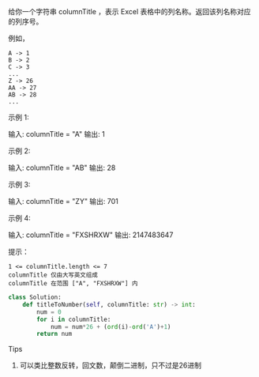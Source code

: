 给你一个字符串 columnTitle ，表示 Excel 表格中的列名称。返回该列名称对应的列序号。

 

例如，

    A -> 1
    B -> 2
    C -> 3
    ...
    Z -> 26
    AA -> 27
    AB -> 28 
    ...

 


示例 1:

输入: columnTitle = "A"
输出: 1

示例 2:

输入: columnTitle = "AB"
输出: 28

示例 3:

输入: columnTitle = "ZY"
输出: 701

示例 4:

输入: columnTitle = "FXSHRXW"
输出: 2147483647

 

提示：

    1 <= columnTitle.length <= 7
    columnTitle 仅由大写英文组成
    columnTitle 在范围 ["A", "FXSHRXW"] 内



```python
class Solution:
    def titleToNumber(self, columnTitle: str) -> int:
        num = 0 
        for i in columnTitle:
            num = num*26 + (ord(i)-ord('A')+1)
        return num 
```



Tips

1. 可以类比整数反转，回文数，颠倒二进制，只不过是26进制